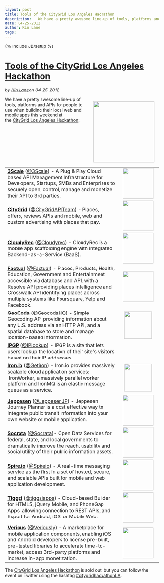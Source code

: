 ---layout: posttitle: Tools of the CityGrid Los Angeles Hackathondescription:   We have a pretty awesome line-up of tools, platforms and APIs for people to use when building their local web and mobile apps this weekend at the&nbsp;CityGrid Los Angeles Hackathon:    3Scale&nbsp;(@3Scale) - A Plug &amp; Play Cloud based API Management Infrastructure for Developers, Startups, SMBs and Enterprises to securely open, control, manage and monetize their API to 3rd parties.  CityGrid&nbsp;(@CityGridAPITeam)&nbsp;- Places, offers, reviews APIs and mobile, web and custom advertising with places that pay.  CloudyRec&nbsp;(@Cloudyrec)&nbsp;- CloudyRec is a mobile app scaffolding engine with integrated Backend-as-a-Service (BaaS).date: 04-25-2012author: Kin Lanetags: ---{% include JB/setup %}<h1 class="title"><a href="#" rel="bookmark" title="Tools of the CityGrid Los Angeles Hackathon">Tools of the CityGrid Los Angeles Hackathon</a></h1><i><span class="small">by</span> <a href="https://plus.google.com/106460238807821851374" rel="author">Kin Lane</a><span class="small">on</span> <span class="post-date">04-25-2012</span></i><p></p><p><img style="padding: 15px;" src="http://kinlane-productions.s3.amazonaws.com/events/citygrid-la-hackathon/citygrid-los-angeles.png" alt="" width="200" align="right" /></p>
<p>We have a pretty awesome line-up of tools, platforms and APIs for people to use when building their local web and mobile apps this weekend at the&nbsp;<a title="CityGrid Los Angeles Hackathon" href="http://citygridhackathonla.eventbrite.com/">CityGrid Los Angeles Hackathon</a>:</p>
<table border="0" cellspacing="5" cellpadding="5" width="95%" align="center">
<tbody>
<tr>
<td><strong><a title="3Scale" href="http://www.3scale.net/">3Scale</a></strong>&nbsp;(<a title="3Scale" href="https://twitter.com/#!/3scale">@3Scale</a>) - A Plug &amp; Play Cloud based API Management Infrastructure for Developers, Startups, SMBs and Enterprises to securely open, control, manage and monetize their API to 3rd parties.</td>
<td width="120" align="center" valign="middle"><a href="http://www.3scale.net/"><img title="3scale_200" src="http://www.citygridmedia.com/developer/wp-content/uploads/2012/04/3scale_2001.png" alt="" width="100" /></a></td>
</tr>
<tr>
<td><strong><a title="CityGrid" href="http://developer.citygridmedia.com/">CityGrid</a></strong>&nbsp;(<a title="@CityGridAPITeam" href="https://twitter.com/#!/CityGridAPITeam">@CityGridAPITeam</a>)&nbsp;- Places, offers, reviews APIs and mobile, web and custom advertising with places that pay.</td>
<td width="120" align="center" valign="middle"><a href="http://developer.citygridmedia.com/"><img title="citygrid_200" src="http://www.citygridmedia.com/developer/wp-content/uploads/2012/04/citygrid_200.jpg" alt="" width="100" /></a></td>
</tr>
<tr>
<td style="padding-top: 15px; padding-right: 15px; padding-bottom: 15px;"><strong><a title="CloudyRec" href="http://cloudyrec.com/">CloudyRec</a></strong>&nbsp;(<a title="@Cloudyrec" href="https://twitter.com/#!/Cloudyrec">@Cloudyrec</a>)&nbsp;- CloudyRec is a mobile app scaffolding engine with integrated Backend-as-a-Service (BaaS).</td>
<td width="120" align="center"><a href="http://cloudyrec.com/"><img class="aligncenter size-full wp-image-1144" title="CloudyRec_200" src="http://www.citygridmedia.com/developer/wp-content/uploads/2012/04/CloudyRec_2001.png" alt="" width="100" /></a></td>
</tr>
<tr>
<td><strong><a title="Factual" href="http://www.factual.com/">Factual</a></strong>&nbsp;(<a title="@Factual" href="http://www.citygridmedia.com/developer/wp-admin/factual">@Factual</a>) - Places, Products, Health, Education, Government and Entertainment accessible via database and API, with a Resolve API providing places intelligence and Crosswalk API identifying places across multiple systems like Foursquare, Yelp and Facebook.</td>
<td width="120" align="center" valign="middle"><a href="http://www.factual.com/"><img title="factual_200" src="http://www.citygridmedia.com/developer/wp-content/uploads/2012/04/factual_200.png" alt="" width="100" /></a></td>
</tr>
<tr>
<td><strong><a title="GeoCoda" href="https://geocoda.com/">GeoCoda</a></strong>&nbsp;(<a title="Geocoda" href="https://twitter.com/#!/GeocodaHQ">@GeocodaHQ</a>)&nbsp;- Simple Geocoding API providing information about any U.S. address via an HTTP API, and a spatial database to store and manage location-based information.</td>
<td width="120" align="center" valign="middle"><a href="https://geocoda.com/"><img title="Geocoda_200" src="http://www.citygridmedia.com/developer/wp-content/uploads/2012/04/Geocoda_2002.png" alt="" width="90" /></a></td>
</tr>
<tr>
<td><strong><a title="IPGP" href="http://www.ipgp.net/ip-address-geolocation-api/">IPGP</a>&nbsp;</strong>(<a title="@IPGP" href="https://twitter.com/#!/iplookup">@IPlookup</a>)&nbsp;- IPGP is a site that lets users lookup the location of their site's visitors based on their IP addresses.</td>
<td width="120" align="center" valign="middle">&nbsp;</td>
</tr>
<tr>
<td><strong><a title="Iron.io" href="http://www.iron.io/">Iron.io</a></strong>&nbsp;(<a title="@getiron" href="https://twitter.com/#!/getiron">@Getiron</a>)&nbsp;- Iron.io provides massively scalable cloud application services: &nbsp;IronWorker, a massively parallel worker platform and IronMQ is an elastic message queue as a service.</td>
<td width="120" align="center" valign="middle"><a href="http://www.iron.io/"><img class="aligncenter size-full wp-image-1108" title="ironio_200" src="http://www.citygridmedia.com/developer/wp-content/uploads/2012/04/ironio_200.png" alt="" width="90" /></a></td>
</tr>
<tr>
<td><strong><a title="Jeppesen" href="http://ww1.jeppesen.com/main/corporate/land/journey-planning/features.jsp">Jeppesen</a></strong>&nbsp;(<a title="@JeppesenJP" href="https://twitter.com/#!/JeppesenJP">@JeppesenJP</a>)&nbsp;- Jeppesen Journey Planner is a cost effective way to integrate public transit information into your own website or mobile application.</td>
<td width="120" align="center" valign="middle"><a href="http://ww1.jeppesen.com/main/corporate/land/journey-planning/features.jsp"><img class="aligncenter size-full wp-image-1109" title="jeppesen_200" src="http://www.citygridmedia.com/developer/wp-content/uploads/2012/04/jeppesen_200.jpg" alt="" width="100" /></a></td>
</tr>
<tr>
<td><strong><a title="Socrata" href="http://www.socrata.com/">Socrata</a>&nbsp;</strong>(<a title="@Socrata" href="https://twitter.com/#!/socrata">@Socrata</a>)- Open Data Services for federal, state, and local governments to dramatically improve the reach, usability and social utility of their public information assets.</td>
<td width="120" align="center" valign="middle"><a href="http://www.citygridmedia.com/developer/wp-content/uploads/2012/04/socrata_200.gif"><img title="socrata_200" src="http://www.citygridmedia.com/developer/wp-content/uploads/2012/04/socrata_200.gif" alt="" width="100" /></a></td>
</tr>
<tr>
<td><strong><a title="Spire.io" href="http://www.spire.io/">Spire.io</a></strong>&nbsp;(<a title="Spire.io" href="https://twitter.com/#!/spireio">@Spireio</a>)&nbsp;- A real-time messaging service as the first in a set of hosted, secure, and scalable APIs built for mobile and web application development.</td>
<td width="120" align="center" valign="middle"><a href="http://www.spire.io/"><img title="spireio_logo" src="http://www.citygridmedia.com/developer/wp-content/uploads/2012/04/spireio_logo1.png" alt="" width="100" /></a></td>
</tr>
<tr>
<td><strong><a title="Tiggzi" href="http://tiggzi.com/">Tiggzi</a></strong>&nbsp;(<a title="@tiggziapps" href="https://twitter.com/#!/tiggziapps">@tiggziapps</a>)&nbsp;- Cloud-based Builder for HTML5, jQuery Mobile, and PhoneGap Apps, allowing connection&nbsp;to REST APIs, and Export for Android, iOS, or Mobile Web.</td>
<td width="120" align="center" valign="middle"><a href="http://tiggzi.com/"><img class="aligncenter size-full wp-image-1112" title="tiggzi_200" src="http://www.citygridmedia.com/developer/wp-content/uploads/2012/04/tiggzi_200.png" alt="" width="100" /></a></td>
</tr>
<tr>
<td><strong><a title="Verious" href="http://www.verious.com/">Verious</a></strong>&nbsp;(<a title="@Veriously" href="https://twitter.com/#!/Veriously">@Veriously</a>)&nbsp;- A marketplace for mobile application components, enabling iOS and Android developers to license pre-built, pre-tested libraries to accelerate time-to-market, access 3rd-party platforms and increase in-app monetization.</td>
<td width="120" align="center" valign="middle"><a href="http://www.verious.com/"><img title="verious_200" src="http://www.citygridmedia.com/developer/wp-content/uploads/2012/04/verious_200.png" alt="" width="100" /></a></td>
</tr>
</tbody>
</table>
<p>The&nbsp;<a title="CityGrid Los Angeles Hackathon" href="http://citygridhackathonla.eventbrite.com/">CityGrid Los Angeles Hackathon</a>&nbsp;is sold out, but you can follow the event on Twitter using the hashtag&nbsp;<a title="#citygridhackathonLA" href="https://twitter.com/#!/search/%23citygridhackathonLA">#citygridhackathonLA</a>.</p>